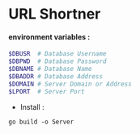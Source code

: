 # URL Shortner

#### environment variables :

```bash
$DBUSR  # Database Username
$DBPWD  # Database Password
$DBNAME # Database Name
$DBADDR # Database Address
$DOMAIN # Server Domain or Address
$LPORT  # Server Port
```

- Install :
```
go build -o Server
```

